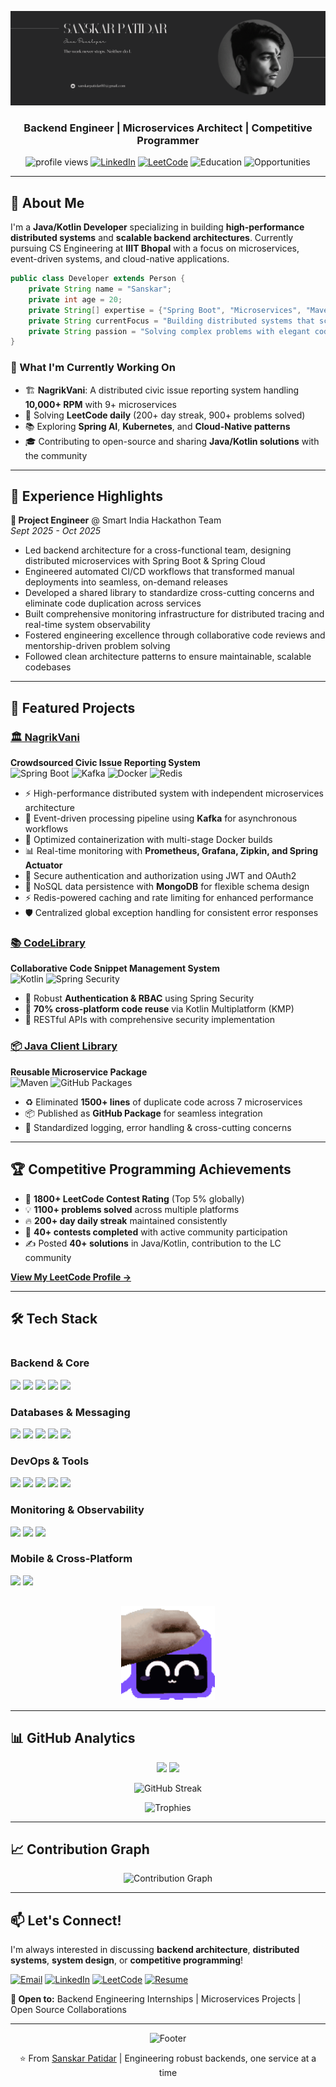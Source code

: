![Banner](https://github.com/SanskarPatidar/SanskarPatidar/blob/main/res/banner.png)

<h3 align="center">Backend Engineer | Microservices Architect | Competitive Programmer</h3>
<p align="center">
  <img src="https://komarev.com/ghpvc/?username=sanskarpatidar&label=Profile%20views&color=0e75b6&style=flat" alt="profile views" />
  <a href="https://linkedin.com/in/sanskar-patidar-b83318287"><img src="https://img.shields.io/badge/LinkedIn-Connect-blue?style=flat&logo=linkedin" alt="LinkedIn"/></a>
  <a href="https://www.leetcode.com/sanskarpatidar"><img src="https://img.shields.io/badge/LeetCode-1800+-orange?style=flat&logo=leetcode" alt="LeetCode"/></a>
  <img src="https://img.shields.io/badge/IIIT_Bhopal-CSE_'27-blue?style=flat&logo=googlescholar" alt="Education"/>
<img src="https://img.shields.io/badge/Open_to-Opportunities-red?style=flat&logo=handshake" alt="Opportunities"/>
  
---

## 🚀 About Me

I'm a **Java/Kotlin Developer** specializing in building **high-performance distributed systems** and **scalable backend architectures**. Currently pursuing CS Engineering at **IIIT Bhopal** with a focus on microservices, event-driven systems, and cloud-native applications.

```java
public class Developer extends Person {
    private String name = "Sanskar";
    private int age = 20;
    private String[] expertise = {"Spring Boot", "Microservices", "Maven", "Kafka", "Docker", "KMP"};
    private String currentFocus = "Building distributed systems that scale";
    private String passion = "Solving complex problems with elegant code";
}
```

### 🎯 What I'm Currently Working On

- 🏗️ **NagrikVani**: A distributed civic issue reporting system handling **10,000+ RPM** with 9+ microservices
- 🧠 Solving **LeetCode daily** (200+ day streak, 900+ problems solved)
- 📚 Exploring **Spring AI**, **Kubernetes**, and **Cloud-Native patterns**
- 🎓 Contributing to open-source and sharing **Java/Kotlin solutions** with the community

---

## 💼 Experience Highlights

**🔹 Project Engineer** @ Smart India Hackathon Team  
*Sept 2025 - Oct 2025*

- Led backend architecture for a cross-functional team, designing distributed microservices with Spring Boot & Spring Cloud
- Engineered automated CI/CD workflows that transformed manual deployments into seamless, on-demand releases
- Developed a shared library to standardize cross-cutting concerns and eliminate code duplication across services
- Built comprehensive monitoring infrastructure for distributed tracing and real-time system observability
- Fostered engineering excellence through collaborative code reviews and mentorship-driven problem solving
- Followed clean architecture patterns to ensure maintainable, scalable codebases

---

## 🌟 Featured Projects

### [🏛️ NagrikVani](https://github.com/yourusername/nagrikvani)
**Crowdsourced Civic Issue Reporting System**  
![Spring Boot](https://img.shields.io/badge/Spring_Boot-6DB33F?style=flat&logo=spring-boot&logoColor=white) ![Kafka](https://img.shields.io/badge/Apache_Kafka-231F20?style=flat&logo=apache-kafka&logoColor=white) ![Docker](https://img.shields.io/badge/Docker-2496ED?style=flat&logo=docker&logoColor=white) ![Redis](https://img.shields.io/badge/Redis-DC382D?style=flat&logo=redis&logoColor=white)

* ⚡ High-performance distributed system with independent microservices architecture
* 🚀 Event-driven processing pipeline using **Kafka** for asynchronous workflows
* 🐳 Optimized containerization with multi-stage Docker builds
* 📊 Real-time monitoring with **Prometheus, Grafana, Zipkin, and Spring Actuator**
* 🔐 Secure authentication and authorization using JWT and OAuth2
* 💾 NoSQL data persistence with **MongoDB** for flexible schema design
* ⚡ Redis-powered caching and rate limiting for enhanced performance
* 🛡️ Centralized global exception handling for consistent error responses

### [📚 CodeLibrary](https://github.com/yourusername/codelibrary)
**Collaborative Code Snippet Management System**  
![Kotlin](https://img.shields.io/badge/Kotlin-7F52FF?style=flat&logo=kotlin&logoColor=white) ![Spring Security](https://img.shields.io/badge/Spring_Security-6DB33F?style=flat&logo=spring&logoColor=white)

- 🔐 Robust **Authentication & RBAC** using Spring Security
- 📱 **70% cross-platform code reuse** via Kotlin Multiplatform (KMP)
- 🎯 RESTful APIs with comprehensive security implementation

### [📦 Java Client Library](https://github.com/yourusername/client-library)
**Reusable Microservice Package**  
![Maven](https://img.shields.io/badge/Maven-C71A36?style=flat&logo=apache-maven&logoColor=white) ![GitHub Packages](https://img.shields.io/badge/GitHub_Packages-181717?style=flat&logo=github&logoColor=white)

- ♻️ Eliminated **1500+ lines** of duplicate code across 7 microservices
- 📦 Published as **GitHub Package** for seamless integration
- 🎯 Standardized logging, error handling & cross-cutting concerns

---

## 🏆 Competitive Programming Achievements

- 🥇 **1800+ LeetCode Contest Rating** (Top 5% globally)
- 💡 **1100+ problems solved** across multiple platforms
- 🔥 **200+ day daily streak** maintained consistently
- 📝 **40+ contests completed** with active community participation
- ✍️ Posted **40+ solutions** in Java/Kotlin, contribution to the LC community

**[View My LeetCode Profile →](https://www.leetcode.com/sanskarpatidar)**

---

## 🛠️ Tech Stack

<div align="center" style="display: flex; align-items: center; justify-content: center; gap: 30px; flex-wrap: wrap;">

  <!-- Left Column -->
  <div align="left" style="flex: 1; min-width: 300px;">

  <h3><b>Backend & Core</b></h3>
  <img src="https://img.shields.io/badge/Java-ED8B00?style=for-the-badge&logo=openjdk&logoColor=white"/>
  <img src="https://img.shields.io/badge/Kotlin-7F52FF?style=for-the-badge&logo=kotlin&logoColor=white"/>
  <img src="https://img.shields.io/badge/Spring_Boot-6DB33F?style=for-the-badge&logo=spring-boot&logoColor=white"/>
  <img src="https://img.shields.io/badge/Spring_Cloud-6DB33F?style=for-the-badge&logo=spring&logoColor=white"/>
  <img src="https://img.shields.io/badge/Spring_Security-6DB33F?style=for-the-badge&logo=spring-security&logoColor=white"/>

  <h3><b>Databases & Messaging</b></h3>
  <img src="https://img.shields.io/badge/MySQL-4479A1?style=for-the-badge&logo=mysql&logoColor=white"/>
  <img src="https://img.shields.io/badge/PostgreSQL-316192?style=for-the-badge&logo=postgresql&logoColor=white"/>
  <img src="https://img.shields.io/badge/MongoDB-47A248?style=for-the-badge&logo=mongodb&logoColor=white"/>
  <img src="https://img.shields.io/badge/Redis-DC382D?style=for-the-badge&logo=redis&logoColor=white"/>
  <img src="https://img.shields.io/badge/Apache_Kafka-231F20?style=for-the-badge&logo=apache-kafka&logoColor=white"/>

  <h3><b>DevOps & Tools</b></h3>
  <img src="https://img.shields.io/badge/Docker-2496ED?style=for-the-badge&logo=docker&logoColor=white"/>
  <img src="https://img.shields.io/badge/Git-F05032?style=for-the-badge&logo=git&logoColor=white"/>
  <img src="https://img.shields.io/badge/GitHub_Actions-2088FF?style=for-the-badge&logo=github-actions&logoColor=white"/>
  <img src="https://img.shields.io/badge/Maven-C71A36?style=for-the-badge&logo=apache-maven&logoColor=white"/>
  <img src="https://img.shields.io/badge/Gradle-02303A?style=for-the-badge&logo=gradle&logoColor=white"/>

  <h3><b>Monitoring & Observability</b></h3>
  <img src="https://img.shields.io/badge/Prometheus-E6522C?style=for-the-badge&logo=prometheus&logoColor=white"/>
  <img src="https://img.shields.io/badge/Grafana-F46800?style=for-the-badge&logo=grafana&logoColor=white"/>
  <img src="https://img.shields.io/badge/Zipkin-FF6B6B?style=for-the-badge&logo=zipkin&logoColor=white"/>

  <h3><b>Mobile & Cross-Platform</b></h3>
  <img src="https://img.shields.io/badge/Android-3DDC84?style=for-the-badge&logo=android&logoColor=white"/>
  <img src="https://img.shields.io/badge/KMP-7F52FF?style=for-the-badge&logo=kotlin&logoColor=white"/>

  </div>

  <!-- Right Column (GIF) -->
  <div align="center" style="flex: 0.6; min-width: 250px;">
    <img src="https://github.com/SanskarPatidar/SanskarPatidar/blob/main/res/Gif.gif" alt="Coding" width="150"/>
  </div>

</div>

---

## 📊 GitHub Analytics

<p align="center">
  <img height="180em" src="https://github-readme-stats.vercel.app/api?username=sanskarpatidar&show_icons=true&theme=tokyonight&include_all_commits=true&count_private=true&hide_border=true"/>
  <img height="180em" src="https://github-readme-stats.vercel.app/api/top-langs/?username=sanskarpatidar&layout=compact&theme=tokyonight&hide_border=true&langs_count=8"/>
</p>

<p align="center">
  <img src="https://github-readme-streak-stats.herokuapp.com/?user=sanskarpatidar&theme=tokyonight&hide_border=true" alt="GitHub Streak"/>
</p>

<p align="center">
  <img src="https://github-profile-trophy.vercel.app/?username=sanskarpatidar&theme=tokyonight&no-frame=true&column=7&margin-w=15&margin-h=15" alt="Trophies"/>
</p>

---

## 📈 Contribution Graph

<p align="center">
  <img src="https://github-readme-activity-graph.vercel.app/graph?username=sanskarpatidar&theme=tokyo-night&hide_border=true" alt="Contribution Graph"/>
</p>

---

## 📫 Let's Connect!

I'm always interested in discussing **backend architecture**, **distributed systems**, **system design**, or **competitive programming**!

<p align="left">
  <a href="mailto:sanskarpatidar00@gmail.com"><img src="https://img.shields.io/badge/Email-D14836?style=for-the-badge&logo=gmail&logoColor=white" alt="Email"/></a>
  <a href="https://linkedin.com/in/sanskar-patidar-b83318287"><img src="https://img.shields.io/badge/LinkedIn-0077B5?style=for-the-badge&logo=linkedin&logoColor=white" alt="LinkedIn"/></a>
  <a href="https://www.leetcode.com/sanskarpatidar"><img src="https://img.shields.io/badge/LeetCode-FFA116?style=for-the-badge&logo=leetcode&logoColor=black" alt="LeetCode"/></a>
  <a href="https://github.com/SanskarPatidar/SanskarPatidar/blob/main/res/Resume.pdf"><img src="https://img.shields.io/badge/Resume-4285F4?style=for-the-badge&logo=google-drive&logoColor=white" alt="Resume"/></a>
</p>

**💼 Open to:** Backend Engineering Internships | Microservices Projects | Open Source Collaborations

---

<p align="center">
  <img src="https://capsule-render.vercel.app/api?type=waving&color=gradient&height=100&section=footer" alt="Footer"/>
</p>

<p align="center">⭐ From <a href="https://github.com/sanskarpatidar">Sanskar Patidar</a> | Engineering robust backends, one service at a time</p>
